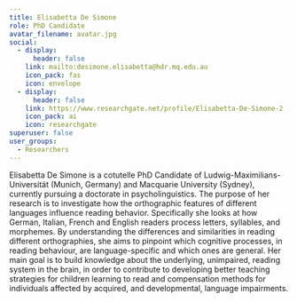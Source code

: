 ```yaml
---
title: Elisabetta De Simone
role: PhD Candidate
avatar_filename: avatar.jpg
social:
  - display:
      header: false
    link: mailto:desimone.elisabetta@hdr.mq.edu.au
    icon_pack: fas
    icon: envelope
  - display:
      header: false
    link: https://www.researchgate.net/profile/Elisabetta-De-Simone-2
    icon_pack: ai
    icon: researchgate
superuser: false
user_groups:
  - Researchers
---
```

Elisabetta De Simone is a cotutelle PhD Candidate of Ludwig-Maximilians-Universität (Munich, Germany) and Macquarie University (Sydney), currently pursuing a doctorate in psycholinguistics. The purpose of her research is to investigate how the orthographic features of different languages influence reading behavior. Specifically she looks at how German, Italian, French and English readers process letters, syllables, and morphemes. By understanding the differences and similarities in reading different orthographies, she aims to pinpoint which cognitive processes, in reading behaviour, are language-specific and which ones are general. Her main goal is to build knowledge about the underlying, unimpaired, reading system in the brain, in order to contribute to developing better teaching strategies for children learning to read and compensation methods for individuals affected by acquired, and developmental, language impairments.